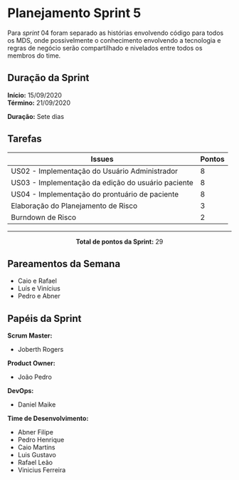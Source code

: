 # Planejamento Sprint 5

<p style="text-align: justify:">
    Para <i>sprint</i> 04 foram separado as histórias envolvendo código para todos os MDS, onde possivelmente o conhecimento envolvendo a tecnologia e regras de negócio serão compartilhado e nivelados entre todos os membros do time.
</p>

## Duração da Sprint

**Início:** 15/09/2020</br>
**Término:** 21/09/2020

**Duração:** Sete dias

## Tarefas

| Issues | Pontos |
| ------ | ------ |
| US02 - Implementação do Usuário Administrador | 8 |
| US03 - Implementação da edição do usuário paciente | 8 |
| US04 - Implementação do prontuário de paciente | 8 |
| Elaboração do Planejamento de Risco | 3 |
| Burndown de Risco | 2 |

<hr>

<p style="text-align: center;">
    <span style="font-weight: bold;">Total de pontos da Sprint:</span> 29
</p>

## Pareamentos da Semana

- Caio e Rafael
- Luís e Vinícius
- Pedro e Abner

## Papéis da Sprint

**Scrum Master:** 

- Joberth Rogers

**Product Owner:**

- João Pedro

**DevOps:**

- Daniel Maike

**Time de Desenvolvimento:**

- Abner Filipe
- Pedro Henrique
- Caio Martins
- Luis Gustavo
- Rafael Leão
- Vinicius Ferreira
